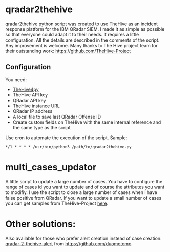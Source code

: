 # qradar2thehive
qradar2thehive python script was created to use TheHive as an incident response platform for the IBM QRadar SIEM.
I made it as simple as possible so that everyone could adapt it to their needs.
It requires a little configuration. All the details are described in the comments of the script.
Any improvement is welcome.
Many thanks to The Hive project team for their outstanding work: https://github.com/TheHive-Project
## Configuration
You need:
- [TheHive4py](https://thehive-project.org/#section_thehive4py)
- TheHive API key
- QRadar API key
- TheHive instance URL
- QRadar IP address
- A local file to save last QRadar Offense ID
- Create custom fields on TheHive with the same internal reference and the same type as the script

Use cron to automate the execution of the script.
Sample:
```
*/1 * * * * /usr/bin/python3 /path/to/qradar2thehive.py
```

# multi_cases_updator
A little script to update a large number of cases.
You have to configure the range of cases id you want to update and of course the attributes you want to modifiy.
I use the script to close a large number of cases when i have false positive from QRadar.
If you want to update a small number of cases you can get samples from TheHive-Project [here](https://github.com/TheHive-Project/TheHive4py/tree/master/samples).

# Other solutions:
Also available for those who prefer alert creation instead of case creation: [qradar-2-thehive-alert](https://github.com/duomotomo/qradar-2-thehive-alert/tree/master) from https://github.com/duomotomo
